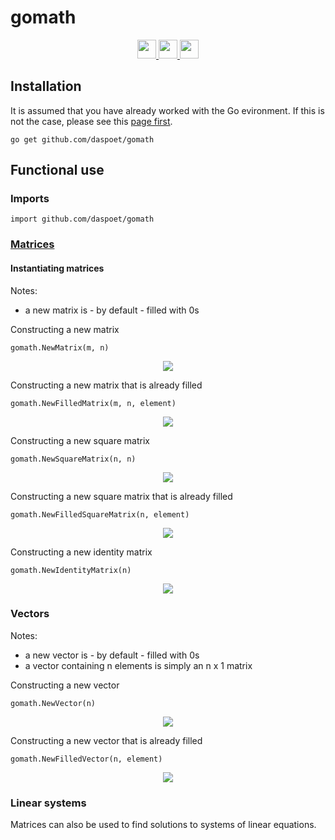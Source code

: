 # gomath

<div
align="center">
     <a
    href ="https://goreportcard.com/report/github.com/daspoet/gomath">
    <img
        height="30" src="https://goreportcard.com/badge/github.com/daspoet/gomath?style=for-the-badge"/>
    </a>
    <a
    href="https://pkg.go.dev/github.com/daspoet/gomath">
    <img
        height="30" src="https://img.shields.io/badge/Made%20with-Go-%2300fff2?style=for-the-badge"/>
    </a>
    <img
        height="30" src="https://img.shields.io/badge/Contains-Math-%23fc0398?style=for-the-badge" />
</div>

## Installation

It is assumed that you have already worked with the Go evironment. If this is not the case, please see this [page first](https://golang.org/doc/install).

`go get github.com/daspoet/gomath`

## Functional use

### Imports

```golang
import github.com/daspoet/gomath
```

### [Matrices](https://pkg.go.dev/github.com/daspoet/gomath#Matrix)

#### Instantiating matrices

Notes:

* a new matrix is - by default - filled with 0s

Constructing a new matrix

```golang
gomath.NewMatrix(m, n)
```

<div align="center"
>
<img
    src="https://latex.codecogs.com/svg.latex?\begin%20{bmatrix}i_{0,0}%20&%20...%20&%20i_{0,n}%20\\...%20&%20...%20&%20...%20\\i_{m,0}%20&%20...%20&%20i_{m,n}\end%20{bmatrix}"/>
</div>

Constructing a new matrix that is already filled

```golang
gomath.NewFilledMatrix(m, n, element)
```

<div align="center"
>
<img
    src="https://latex.codecogs.com/svg.latex?\left.\begin%20{bmatrix}i_{0,0}%20&%20...%20&%20i_{0,n}%20\\...%20&%20...%20&%20...%20\\i_{m,0}%20&%20...%20&%20i_{m,n}\end%20{bmatrix}\right\}i_{a,b}%20=%20element%20\;%20for%20\;%200%20\,%20\leq%20\,%20a%20\,%20\leq%20\,%20m%20\;%20and%20\;%200%20\,%20\leq%20b%20\,%20\leq%20\,%20n"/>
</div>

Constructing a new square matrix

```golang
gomath.NewSquareMatrix(n, n)
```

<div align="center"
>
<img
    src="https://latex.codecogs.com/svg.latex?\begin%20{bmatrix}i_{0,0}%20&%20...%20&%20i_{0,n}%20\\%20%20%20%20...%20&%20...%20&%20%20...%20%20%20%20\\i_{n,0}%20&%20...%20&%20i_{n,n}\end%20{bmatrix}"/>
</div>

Constructing a new square matrix that is already filled

```golang
gomath.NewFilledSquareMatrix(n, element)
```

<div align="center"
>
<img
    src="https://latex.codecogs.com/svg.latex?\left.\begin%20{bmatrix}i_{0,0}%20&%20...%20&%20i_{0,n}%20\\%20%20%20...%20%20&%20...%20&%20%20...%20%20%20%20\\i_{n,0}%20&%20...%20&%20i_{n,n}\end%20{bmatrix}\right\}i_{a,b}%20=%20element%20\;%20for%20\;%200%20\,%20\leq%20\,%20a%20\,%20\leq%20\,%20n%20\;%20and%20\;%200%20\,%20\leq%20\,%20b%20\,%20\leq%20\,%20n"/>
</div>

Constructing a new identity matrix

```golang
gomath.NewIdentityMatrix(n)
```

<div align="center"
>
<img
    src="https://latex.codecogs.com/svg.latex?n%20\left\{\begin%20{bmatrix}1%20&%200%20&%200%20&...%20&%20\\0%20&%201%20&%200%20&%20...%20&%20\\0%20&%200%20&%201%20&%20...%20&%20\\0%20&%200%20&%20...%20&%201\end%20{bmatrix}\right."/>
</div>

### Vectors

Notes:

* a new vector is - by default - filled with 0s
* a vector containing n elements is simply an n x 1 matrix

Constructing a new vector

```golang
gomath.NewVector(n)
```

<div align="center"
>
<img
    src="https://latex.codecogs.com/svg.latex?\begin%20{bmatrix}i_0%20\\...%20\\i_n\end%20{bmatrix}"/>
</div>

Constructing a new vector that is already filled

```golang
gomath.NewFilledVector(n, element)
```

<div align="center"
>
<img
    src="https://latex.codecogs.com/svg.latex?\left.\begin%20{bmatrix}i_0%20\\...%20\\i_n\end%20{bmatrix}\right\}i_0%20=%20...%20=%20i_n%20=%20element"/>
</div>

### Linear systems

Matrices can also be used to find solutions to systems of linear equations.
